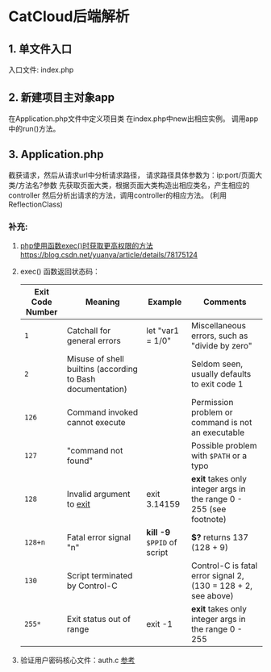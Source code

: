 # CatCloud后端解析

## 1. 单文件入口
入口文件: index.php

## 2. 新建项目主对象app

在Application.php文件中定义项目类
在index.php中new出相应实例。
调用app中的run()方法。

## 3. Application.php

截获请求，然后从请求url中分析请求路径，
请求路径具体参数为：ip:port/页面大类/方法名?参数
先获取页面大类，根据页面大类构造出相应类名，产生相应的controller
然后分析出请求的方法，调用controller的相应方法。
(利用ReflectionClass)

### 补充:
1. [php使用函数exec()时获取更高权限的方法](https://blog.csdn.net/weicy1510/article/details/83508816)
   https://blog.csdn.net/yuanya/article/details/78175124

2. exec() 函数返回状态码：

   | Exit Code Number | Meaning                                                      | Example                       | Comments                                                     |
   | ---------------- | ------------------------------------------------------------ | ----------------------------- | ------------------------------------------------------------ |
   | `1`              | Catchall for general errors                                  | let "var1 = 1/0"              | Miscellaneous errors, such as "divide by zero"               |
   | `2`              | Misuse of shell builtins (according to Bash documentation)   |                               | Seldom seen, usually defaults to exit code 1                 |
   | `126`            | Command invoked cannot execute                               |                               | Permission problem or command is not an executable           |
   | `127`            | "command not found"                                          |                               | Possible problem with `$PATH` or a typo                      |
   | `128`            | Invalid argument to [exit](http://www.linuxtopia.org/online_books/advanced_bash_scripting_guide/exit-status.html#EXITCOMMANDREF) | exit 3.14159                  | **exit** takes only integer args in the range 0 - 255 (see footnote) |
   | `128+n`          | Fatal error signal "n"                                       | **kill -9** `$PPID` of script | **$?** returns 137 (128 + 9)                                 |
   | `130`            | Script terminated by Control-C                               |                               | Control-C is fatal error signal 2, (130 = 128 + 2, see above) |
   | `255*`           | Exit status out of range                                     | exit -1                       | **exit** takes only integer args in the range 0 - 255        |

   
3. 验证用户密码核心文件：auth.c
 [参考](https://blog.csdn.net/chenjifeng1987/article/details/80290895)
